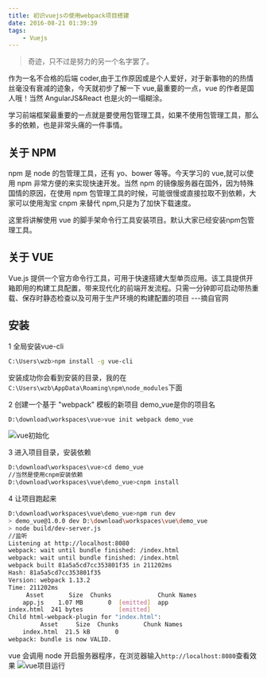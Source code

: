 ```yaml
---
title: 初识vuejsの使用webpack项目搭建
date: 2016-08-21 01:39:39
tags:
    - Vuejs
---
```


> 奇迹，只不过是努力的另一个名字罢了。

作为一名不合格的后端 coder,由于工作原因或是个人爱好，对于新事物的的热情丝毫没有衰减的迹象，今天就初步了解一下 vue,最重要的一点，vue 的作者是国人哦！当然 AngularJS&React 也是火的一塌糊涂。

<!-- more -->

学习前端框架最重要的一点就是要使用包管理工具，如果不使用包管理工具，那么多的依赖，也是非常头痛的一件事情。

## 关于 NPM

npm 是 node 的包管理工具，还有 yo、bower 等等。今天学习的 vue,就可以使用 npm 非常方便的来实现快速开发。当然 npm 的镜像服务器在国外，因为特殊国情的原因，在使用 npm 包管理工具的时候，可能很慢或直接拉取不到依赖，大家可以使用淘宝 cnpm 来替代 npm,只是为了加快下载速度。

这里将讲解使用 vue 的脚手架命令行工具安装项目。默认大家已经安装npm包管理工具。

## 关于 VUE
Vue.js 提供一个官方命令行工具，可用于快速搭建大型单页应用。该工具提供开箱即用的构建工具配置，带来现代化的前端开发流程。只需一分钟即可启动带热重载、保存时静态检查以及可用于生产环境的构建配置的项目   ---摘自官网

## 安装

1 全局安装vue-cli
``` bash
C:\Users\wzb>npm install -g vue-cli
```
安装成功你会看到安装的目录，我的在`C:\Users\wzb\AppData\Roaming\npm\node_modules`下面

2 创建一个基于 "webpack" 模板的新项目 demo_vue是你的项目名
``` bash
D:\download\workspaces\vue>vue init webpack demo_vue
```
![vue初始化](/img/201608/vueinstall/vueinit.png)

3 进入项目目录，安装依赖
``` bash
D:\download\workspaces\vue>cd demo_vue
//当然是使用cnpm安装依赖
D:\download\workspaces\vue\demo_vue>cnpm install
```

4 让项目跑起来
``` bash
D:\download\workspaces\vue\demo_vue>npm run dev
> demo_vue@1.0.0 dev D:\download\workspaces\vue\demo_vue
> node build/dev-server.js
//监听
Listening at http://localhost:8080
webpack: wait until bundle finished: /index.html
webpack: wait until bundle finished: /index.html
webpack built 81a5a5cd7cc353801f35 in 211202ms
Hash: 81a5a5cd7cc353801f35
Version: webpack 1.13.2
Time: 211202ms
     Asset       Size  Chunks             Chunk Names
    app.js    1.07 MB       0  [emitted]  app
index.html  241 bytes          [emitted]
Child html-webpack-plugin for "index.html":
         Asset     Size  Chunks       Chunk Names
    index.html  21.5 kB       0
webpack: bundle is now VALID.
```

vue 会调用 node 开启服务器程序，在浏览器输入`http://localhost:8080`查看效果
![vue项目运行](/img/201608/vueinstall/vuerun.png)
